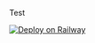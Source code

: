 Test


[![Deploy on Railway](https://railway.app/button.svg)](https://railway.app/new/template/G11xU4?referralCode=iIeRdn)
